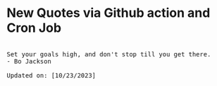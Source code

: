 # New Quotes via Github action and Cron Job

<pre>
<!-- #quote -->
Set your goals high, and don't stop till you get there.
- Bo Jackson

Updated on: [10/23/2023]
<!-- #quoteEnd -->
</pre>
